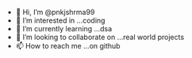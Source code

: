 - 👋 Hi, I’m @pnkjshrma99
- 👀 I’m interested in ...coding
- 🌱 I’m currently learning ...dsa
- 💞️ I’m looking to collaborate on ...real world projects
- 📫 How to reach me ...on github

<!---
pnkjshrma99/pnkjshrma99 is a ✨ special ✨ repository because its `README.md` (this file) appears on your GitHub profile.
You can click the Preview link to take a look at your changes.
--->
